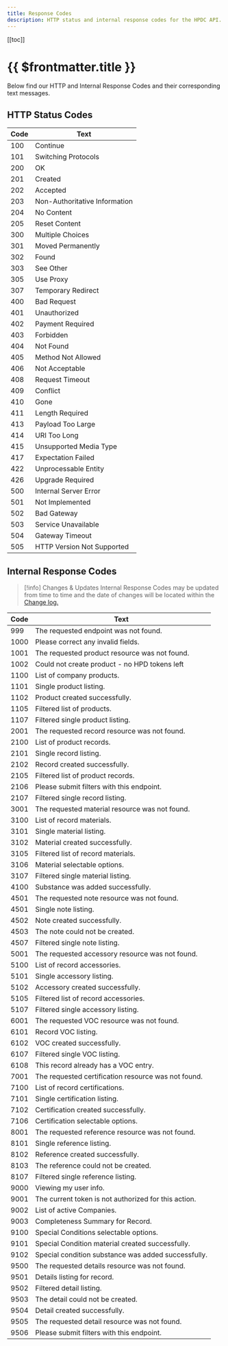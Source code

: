 ```yaml
---
title: Response Codes
description: HTTP status and internal response codes for the HPDC API.
---
```


[[toc]]

# {{ $frontmatter.title }}

Below find our HTTP and Internal Response Codes and their corresponding text messages.

## HTTP Status Codes

| **Code** | **Text**                      |
| -------- | ----------------------------- |
| 100      | Continue                      |
| 101      | Switching Protocols           |
| 200      | OK                            |
| 201      | Created                       |
| 202      | Accepted                      |
| 203      | Non-Authoritative Information |
| 204      | No Content                    |
| 205      | Reset Content                 |
| 300      | Multiple Choices              |
| 301      | Moved Permanently             |
| 302      | Found                         |
| 303      | See Other                     |
| 305      | Use Proxy                     |
| 307      | Temporary Redirect            |
| 400      | Bad Request                   |
| 401      | Unauthorized                  |
| 402      | Payment Required              |
| 403      | Forbidden                     |
| 404      | Not Found                     |
| 405      | Method Not Allowed            |
| 406      | Not Acceptable                |
| 408      | Request Timeout               |
| 409      | Conflict                      |
| 410      | Gone                          |
| 411      | Length Required               |
| 413      | Payload Too Large             |
| 414      | URI Too Long                  |
| 415      | Unsupported Media Type        |
| 417      | Expectation Failed            |
| 422      | Unprocessable Entity          |
| 426      | Upgrade Required              |
| 500      | Internal Server Error         |
| 501      | Not Implemented               |
| 502      | Bad Gateway                   |
| 503      | Service Unavailable           |
| 504      | Gateway Timeout               |
| 505      | HTTP Version Not Supported    |

## Internal Response Codes

> [!info] Changes & Updates
> Internal Response Codes may be updated from time to time and the date of changes will be located within the [Change log.](./changelog)

| **Code** | **Text**                                             |
| -------- | ---------------------------------------------------- |
| 999      | The requested endpoint was not found.                |
| 1000     | Please correct any invalid fields.                   |
| 1001     | The requested product resource was not found.        |
| 1002     | Could not create product - no HPD tokens left        |
| 1100     | List of company products.                            |
| 1101     | Single product listing.                              |
| 1102     | Product created successfully.                        |
| 1105     | Filtered list of products.                           |
| 1107     | Filtered single product listing.                     |
| 2001     | The requested record resource was not found.         |
| 2100     | List of product records.                             |
| 2101     | Single record listing.                               |
| 2102     | Record created successfully.                         |
| 2105     | Filtered list of product records.                    |
| 2106     | Please submit filters with this endpoint.            |
| 2107     | Filtered single record listing.                      |
| 3001     | The requested material resource was not found.       |
| 3100     | List of record materials.                            |
| 3101     | Single material listing.                             |
| 3102     | Material created successfully.                       |
| 3105     | Filtered list of record materials.                   |
| 3106     | Material selectable options.                         |
| 3107     | Filtered single material listing.                    |
| 4100     | Substance was added successfully.                    |
| 4501     | The requested note resource was not found.           |
| 4501     | Single note listing.                                 |
| 4502     | Note created successfully.                           |
| 4503     | The note could not be created.                       |
| 4507     | Filtered single note listing.                        |
| 5001     | The requested accessory resource was not found.      |
| 5100     | List of record accessories.                          |
| 5101     | Single accessory listing.                            |
| 5102     | Accessory created successfully.                      |
| 5105     | Filtered list of record accessories.                 |
| 5107     | Filtered single accessory listing.                   |
| 6001     | The requested VOC resource was not found.            |
| 6101     | Record VOC listing.                                  |
| 6102     | VOC created successfully.                            |
| 6107     | Filtered single VOC listing.                         |
| 6108     | This record already has a VOC entry.                 |
| 7001     | The requested certification resource was not found.  |
| 7100     | List of record certifications.                       |
| 7101     | Single certification listing.                        |
| 7102     | Certification created successfully.                  |
| 7106     | Certification selectable options.                    |
| 8001     | The requested reference resource was not found.      |
| 8101     | Single reference listing.                            |
| 8102     | Reference created successfully.                      |
| 8103     | The reference could not be created.                  |
| 8107     | Filtered single reference listing.                   |
| 9000     | Viewing my user info.                                |
| 9001     | The current token is not authorized for this action. |
| 9002     | List of active Companies.                            |
| 9003     | Completeness Summary for Record.                     |
| 9100     | Special Conditions selectable options.               |
| 9101     | Special Condition material created successfully.     |
| 9102     | Special condition substance was added successfully.  |
| 9500     | The requested details resource was not found.        |
| 9501     | Details listing for record.                          |
| 9502     | Filtered detail listing.                             |
| 9503     | The detail could not be created.                     |
| 9504     | Detail created successfully.                         |
| 9505     | The requested detail resource was not found.         |
| 9506     | Please submit filters with this endpoint.            |
